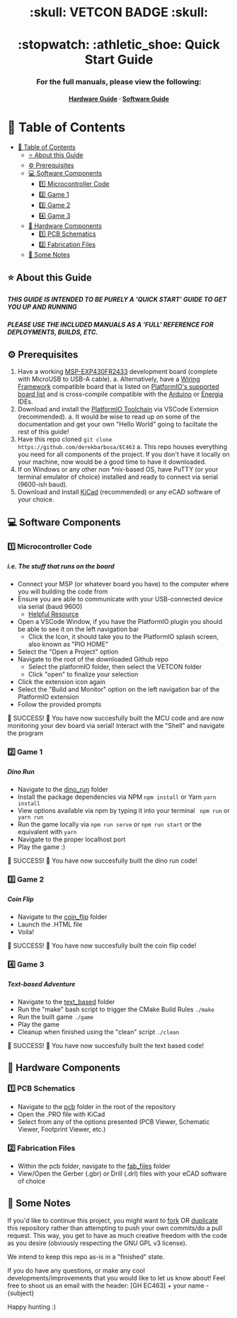<div align=center>
<h1> :skull: VETCON BADGE :skull: </h1>
<h1> :stopwatch: :athletic_shoe: Quick Start Guide </h2>
<h3> For the full manuals, please view the following: </h3>
<h4>
<h4>
    <a href="notes/README_HARDWARE.md">Hardware Guide</a>
  <span> · </span>
    <a href="notes/README_SOFTWARE.md">Software Guide</a>
</h4>

</div>


# :notebook_with_decorative_cover: Table of Contents
- [:notebook_with_decorative_cover: Table of Contents](#notebook_with_decorative_cover-table-of-contents)
  - [:star: About this Guide](#star-about-this-guide)
  - [:gear: Prerequisites](#gear-prerequisites)
  - [:computer: Software Components](#computer-software-components)
    - [:one: Microcontroller Code](#one-microcontroller-code)
    - [:two: Game 1](#two-game-1)
    - [:three: Game 2](#three-game-2)
    - [:four: Game 3](#four-game-3)
  - [:hammer: Hardware Components](#hammer-hardware-components)
    - [:one: PCB Schematics](#one-pcb-schematics)
    - [:two: Fabrication Files](#two-fabrication-files)
  - [:memo: Some Notes](#memo-some-notes)

## :star: About this Guide
<h5> THIS GUIDE IS INTENDED TO BE PURELY A 'QUICK START' GUIDE TO GET YOU UP AND RUNNING </h5>
<h5> PLEASE USE THE INCLUDED MANUALS AS A 'FULL' REFERENCE FOR DEPLOYMENTS, BUILDS, ETC.</h5>

## :gear: Prerequisites
1. Have a working [MSP-EXP430FR2433](https://www.ti.com/tool/MSP-EXP430FR2433) development board (complete with MicroUSB to USB-A cable).
a. Alternatively, have a [Wiring Framework](http://wiring.org.co/) compatible board that is listed on [PlatformIO's supported board list](https://registry.platformio.org/search?t=platform&f=arduino&p=1) and is cross-compile compatible with the [Arduino](https://www.arduino.cc/en/software) or [Energia](https://energia.nu/) IDEs.
2. Download and install the [PlatformIO Toolchain](https://platformio.org/platformio-ide) via VSCode Extension (recommended).
   a. It would be wise to read up on some of the documentation and get your own "Hello World" going to faciltate the rest of this guide!
3. Have this repo cloned ```git clone https://github.com/derekbarbosa/EC463```
   a. This repo houses everything you need for all components of the project. If you don't have it locally on your machine, now would be a good time to have it downloaded.
4. If on Windows or any other non **nix*-based OS, have PuTTY (or your terminal emulator of choice) installed and ready to connect via serial (9600-ish baud). 
5. Download and Install [KiCad](https://www.kicad.org/download/) (recommended) or any eCAD software of your choice.
## :computer: Software Components

### :one: Microcontroller Code 
<h5> i.e. The stuff that runs on the board</h5>

- Connect your MSP (or whatever board you have) to the computer where you will building the code from
- Ensure you are able to communicate with your USB-connected device via serial (baud 9600)
  - [Helpful Resource](https://learn.sparkfun.com/tutorials/terminal-basics/connecting-to-your-device)
- Open a VSCode Window, if you have the PlatformIO plugin you should be able to see it on the left navigation bar
  - Click the Icon, it should take you to the PlatformIO splash screen, also known as "PIO HOME"
- Select the "Open a Project" option
- Navigate to the root of the downloaded Github repo
  - Select the platformIO folder, then select the VETCON folder
  - Click "open" to finalize your selection
- Click the extension icon again
- Select the "Build and Monitor" option on the left navigation bar of the PlatformIO extension
- Follow the provided prompts
  
:star2: SUCCESS! :star2:
You have now succesfully built the MCU code and are now monitoring your dev board via serial!
Interact with the "Shell" and navigate the program


### :two: Game 1
<h5> Dino Run </h5>

- Navigate to the [dino_run](minigames/dino_run/) folder
- Install the package dependencies via NPM ``` npm install ``` or Yarn ``` yarn install ```
- View options available via npm by typing it into your terminal ``` npm run``` or ``` yarn run```
- Run the game locally via ```npm run serve``` or ```npm run start``` or the equivalent with ``` yarn ```
- Navigate to the proper localhost port
- Play the game :)

:star2: SUCCESS! :star2:
You have now succesfully built the dino run code!

### :three: Game 2
<h5> Coin Flip </h5>

- Navigate to the [coin_flip](minigames/coin_flip) folder
- Launch the .HTML file
- Voila!

:star2: SUCCESS! :star2:
You have now succesfully built the coin flip code!

### :four: Game 3
<h5> Text-based Adventure</h5>

- Navigate to the [text_based](mingames/text_based) folder
- Run the "make" bash script to trigger the CMake Build Rules ``` ./make ```
- Run the built game ``` ./game ```
- Play the game
- Cleanup when finished using the "clean" script ```./clean```

:star2: SUCCESS! :star2:
You have now succesfully built the text based code!

## :hammer: Hardware Components

### :one: PCB Schematics
- Navigate to the [pcb](pcb/) folder in the root of the repository
- Open the .PRO file with KiCad
- Select from any of the options presented (PCB Viewer, Schematic Viewer, Footprint Viewer, etc.)

### :two: Fabrication Files
- Within the pcb folder, navigate to the [fab_files](pcb/fab_files/) folder
- View/Open the Gerber (.gbr) or Drill (.drl) files with your eCAD software of choice


## :memo: Some Notes
If you'd like to continue this project, you might want to [fork](https://docs.github.com/en/get-started/quickstart/fork-a-repo) OR [duplicate](https://docs.github.com/en/repositories/creating-and-managing-repositories/duplicating-a-repository) this repository rather than attempting to push your own commits/do a pull request. This way, you get to have as much creative freedom with the code as you desire (obviously respecting the GNU GPL v3 license).

We intend to keep this repo as-is in a "finished" state. 

If you do have any questions, or make any cool developments/improvements that you would like to let us know about! Feel free to shoot us an email with the header: [GH EC463] + your name - {subject}

Happy hunting :)